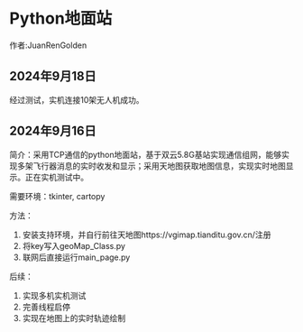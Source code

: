 # Python地面站
作者:JuanRenGolden

## 2024年9月18日
经过测试，实机连接10架无人机成功。

## 2024年9月16日

简介：采用TCP通信的python地面站，基于双云5.8G基站实现通信组网，能够实现多架飞行器消息的实时收发和显示；采用天地图获取地图信息，实现实时地图显示。正在实机测试中。

需要环境：tkinter, cartopy

方法：
1. 安装支持环境，并自行前往天地图https://vgimap.tianditu.gov.cn/注册
2. 将key写入geoMap_Class.py
3. 联网后直接运行main_page.py

后续：
1. 实现多机实机测试
2. 完善线程启停
3. 实现在地图上的实时轨迹绘制


